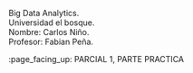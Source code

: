 
<p>
Big Data Analytics.
<br>
Universidad el bosque.
<br>
Nombre: Carlos Niño.
<br>
Profesor: Fabian Peña. 
</p>
 :page_facing_up: PARCIAL 1, PARTE PRACTICA

